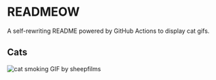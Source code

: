 # READMEOW

A self-rewriting README powered by GitHub Actions to display cat gifs.

## Cats

![cat smoking GIF by sheepfilms](https://media4.giphy.com/media/l0ExdMHUDKteztyfe/200.gif?cid=9acd02da3bpr9gewx7rhv00zx52h0kk8kf41sgbpwsymdfpz&ep=v1_gifs_search&rid=200.gif&ct=g)
